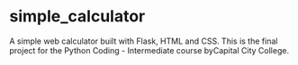 # simple_calculator
A simple web calculator built with Flask, HTML and CSS. This is the final project for the Python Coding - Intermediate course byCapital City College.
